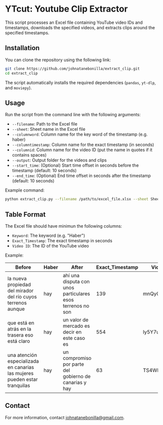 

# YTcut: Youtube Clip Extractor

This script processes an Excel file containing YouTube video IDs and timestamps, downloads the specified videos, and extracts clips around the specified timestamps. 

## Installation

You can clone the repository using the following link:

```sh
git clone https://github.com/johnatanebonilla/extract_clip.git
cd extract_clip
```

The script automatically installs the required dependencies (`pandas`, `yt-dlp`, and `moviepy`). 

## Usage

Run the script from the command line with the following arguments:

- `--filename`: Path to the Excel file
- `--sheet`: Sheet name in the Excel file
- `--columnword`: Column name for the key word of the timestamp (e.g. haber)
- `--columntimestamp`: Column name for the exact timestamp (in seconds)
- `--columnid`: Column name for the video ID (put the name in quotes if it contains spaces)
- `--output`: Output folder for the videos and clips
- `--start_time`: (Optional) Start time offset in seconds before the timestamp (default: 10 seconds)
- `--end_time`: (Optional) End time offset in seconds after the timestamp (default: 10 seconds)

Example command:

```sh
python extract_clip.py --filename /path/to/excel_file.xlsx --sheet SheetName --columnword Haber --columntimestamp Exact_Timestamp --columnid "Video ID" --output /path/to/output_folder --start_time 5 --end_time 15
```

## Table Format

The Excel file should have minimun the following columns:

- `Keyword`: The keyword (e.g. "Haber")
- `Exact_Timestamp`: The exact timestamp in seconds
- `Video ID`: The ID of the YouTube video

Example:

| Before                                                             | Haber | After                                                        | Exact_Timestamp | Video ID   |
|--------------------------------------------------------------------|-------|--------------------------------------------------------------|-----------------|------------|
| la nueva propiedad del mirador del río cuyos terrenos aunque       | hay   | ahí una disputa con unos particulares esos terrenos no son   | 139             | mnQy0hJ3I9o|
| que está en atrás en la trasera eso está claro                     | hay   | un valor de mercado es decir en este caso es                 | 554             | ly5Y7uQgPi0|
| una atención especializada en canarias las mujeres pueden estar tranquilas | hay   | un compromiso por parte del gobierno de canarias y hay       | 63              | TS4WPDvWiRw|

## Contact

For more information, contact johnatanebonilla@gmail.com.
